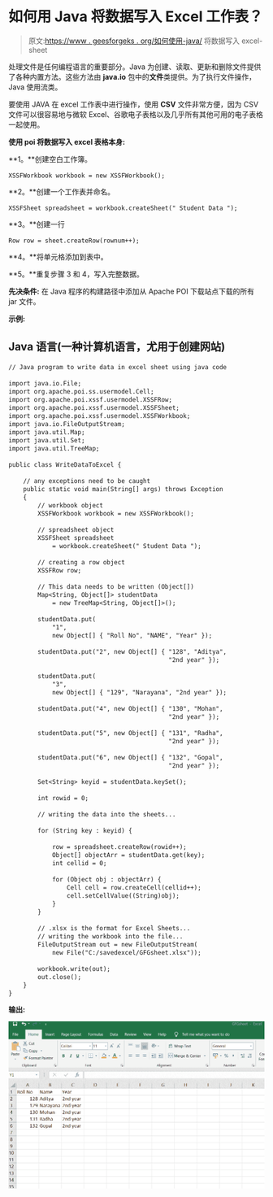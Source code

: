 # 如何用 Java 将数据写入 Excel 工作表？

> 原文:[https://www . geesforgeks . org/如何使用-java/](https://www.geeksforgeeks.org/how-to-write-data-into-excel-sheet-using-java/) 将数据写入 excel-sheet

处理文件是任何编程语言的重要部分。Java 为创建、读取、更新和删除文件提供了各种内置方法。这些方法由 **java.io** 包中的**文件**类提供。为了执行文件操作，Java 使用流类。

要使用 JAVA 在 excel 工作表中进行操作，使用 **CSV** 文件非常方便，因为 CSV 文件可以很容易地与微软 Excel、谷歌电子表格以及几乎所有其他可用的电子表格一起使用。

**使用 poi 将数据写入 excel 表格本身:**

**1。**创建空白工作簿。

```
XSSFWorkbook workbook = new XSSFWorkbook();
```

**2。**创建一个工作表并命名。

```
XSSFSheet spreadsheet = workbook.createSheet(" Student Data ");
```

**3。**创建一行

```
Row row = sheet.createRow(rownum++);
```

**4。**将单元格添加到表中。

**5。**重复步骤 3 和 4，写入完整数据。

**先决条件:** 在 Java 程序的构建路径中添加从 Apache POI 下载站点下载的所有 jar 文件。

**示例:**

## Java 语言(一种计算机语言，尤用于创建网站)

```
// Java program to write data in excel sheet using java code

import java.io.File;
import org.apache.poi.ss.usermodel.Cell;
import org.apache.poi.xssf.usermodel.XSSFRow;
import org.apache.poi.xssf.usermodel.XSSFSheet;
import org.apache.poi.xssf.usermodel.XSSFWorkbook;
import java.io.FileOutputStream;
import java.util.Map;
import java.util.Set;
import java.util.TreeMap;

public class WriteDataToExcel {

    // any exceptions need to be caught
    public static void main(String[] args) throws Exception
    {
        // workbook object
        XSSFWorkbook workbook = new XSSFWorkbook();

        // spreadsheet object
        XSSFSheet spreadsheet
            = workbook.createSheet(" Student Data ");

        // creating a row object
        XSSFRow row;

        // This data needs to be written (Object[])
        Map<String, Object[]> studentData
            = new TreeMap<String, Object[]>();

        studentData.put(
            "1",
            new Object[] { "Roll No", "NAME", "Year" });

        studentData.put("2", new Object[] { "128", "Aditya",
                                            "2nd year" });

        studentData.put(
            "3",
            new Object[] { "129", "Narayana", "2nd year" });

        studentData.put("4", new Object[] { "130", "Mohan",
                                            "2nd year" });

        studentData.put("5", new Object[] { "131", "Radha",
                                            "2nd year" });

        studentData.put("6", new Object[] { "132", "Gopal",
                                            "2nd year" });

        Set<String> keyid = studentData.keySet();

        int rowid = 0;

        // writing the data into the sheets...

        for (String key : keyid) {

            row = spreadsheet.createRow(rowid++);
            Object[] objectArr = studentData.get(key);
            int cellid = 0;

            for (Object obj : objectArr) {
                Cell cell = row.createCell(cellid++);
                cell.setCellValue((String)obj);
            }
        }

        // .xlsx is the format for Excel Sheets...
        // writing the workbook into the file...
        FileOutputStream out = new FileOutputStream(
            new File("C:/savedexcel/GFGsheet.xlsx"));

        workbook.write(out);
        out.close();
    }
}
```

**输出:**

![](img/e4f39e05b324b0e551a8ed53eab79b95.png)